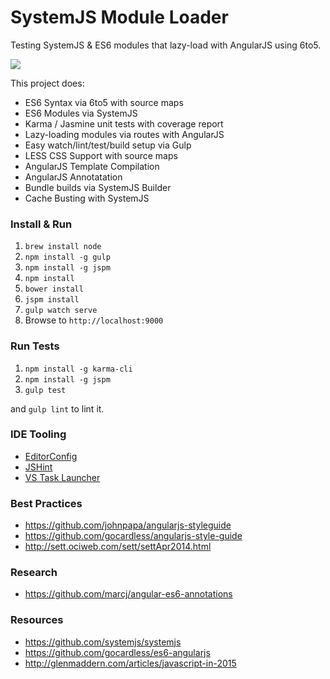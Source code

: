 # SystemJS Module Loader

Testing SystemJS & ES6 modules that lazy-load with AngularJS using 6to5.

![](http://media.giphy.com/media/EldfH1VJdbrwY/giphy.gif)


This project does:

- ES6 Syntax via 6to5 with source maps
- ES6 Modules via SystemJS
- Karma / Jasmine unit tests with coverage report
- Lazy-loading modules via routes with AngularJS
- Easy watch/lint/test/build setup via Gulp
- LESS CSS Support with source maps
- AngularJS Template Compilation
- AngularJS Annotatation
- Bundle builds via SystemJS Builder
- Cache Busting with SystemJS

### Install & Run

1. `brew install node`
2. `npm install -g gulp`
3. `npm install -g jspm`
4. `npm install`
5. `bower install`
6. `jspm install`
7. `gulp watch serve`
8. Browse to `http://localhost:9000`

### Run Tests

1. `npm install -g karma-cli`
2. `npm install -g jspm`
3. `gulp test`

and `gulp lint` to lint it.

### IDE Tooling

- [EditorConfig](http://editorconfig.org/)
- [JSHint](http://jshint.com/install/)
- [VS Task Launcher](https://visualstudiogallery.msdn.microsoft.com/8e1b4368-4afb-467a-bc13-9650572db708)

### Best Practices

- https://github.com/johnpapa/angularjs-styleguide
- https://github.com/gocardless/angularjs-style-guide
- http://sett.ociweb.com/sett/settApr2014.html

### Research

- https://github.com/marcj/angular-es6-annotations

### Resources

- https://github.com/systemjs/systemjs
- https://github.com/gocardless/es6-angularjs
- http://glenmaddern.com/articles/javascript-in-2015
